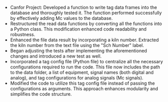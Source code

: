 
- Canfor Project: Developed a function to write tag data frames into the database and thoroughly tested it. The function performed successfully by effectively adding Mc values to the database.
- Restructured the read data functions by converting all the functions into a Python class. This modification enhanced code readability and robustness.
- Enhanced the file data result by incorporating a kiln number. Extracted the kiln number from the text file using the "Sch Number" label.
- Began adjusting the tests after implementing the aforementioned changes and introduced a new test as well.
- Incorporated a tag config file (Python file) to centralize all the necessary configurations required to run the code. This file now includes the path to the data folder, a list of equipment, signal names (both digital and analog), and tag configurations for analog signals (Mc signals).
- Modified the code to utilize this tag config file instead of passing the configurations as arguments. This approach enhances modularity and simplifies the code structure.
